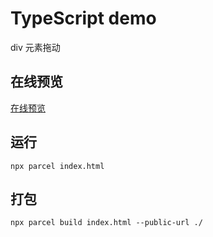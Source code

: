 # TypeScript demo 

div 元素拖动

## 在线预览

[在线预览](https://takkitang.github.io/ts-demo/dist/index.html)

## 运行

```
npx parcel index.html
```

## 打包

```
npx parcel build index.html --public-url ./ 
```